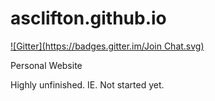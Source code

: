 asclifton.github.io
===================
[![Gitter](https://badges.gitter.im/Join Chat.svg)](https://gitter.im/asclifton/asclifton.github.io?utm_source=badge&utm_medium=badge&utm_campaign=pr-badge&utm_content=badge)

Personal Website

Highly unfinished. IE. Not started yet. 
